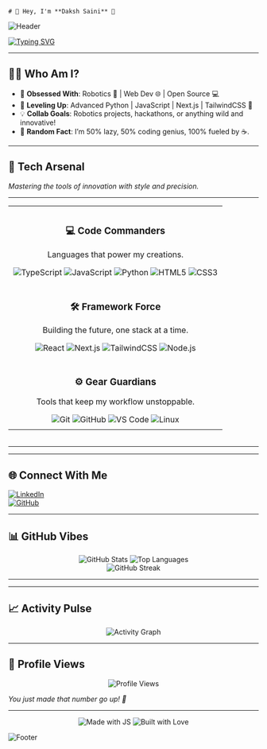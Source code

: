     # 👋 Hey, I'm **Daksh Saini** 🚀  

![Header](https://capsule-render.vercel.app/api?type=waving&color=gradient&height=200&section=header&text=Daksh%20Saini&fontSize=60&animation=fadeIn)

[![Typing SVG](https://readme-typing-svg.demolab.com?font=JetBrains+Mono&size=20&duration=3500&pause=1000&color=00DDEB&width=450&lines=Robotics+%26+Web+Dev+Wizard;Open+Source+Evangelist;Turning+Coffee+into+Code)](https://git.io/typing-svg)
  
---    
 
## 🧑‍💻 **Who Am I?**  
- 🔭 **Obsessed With**: Robotics 🤖 | Web Dev 🌐 | Open Source 💻     
- 🌱 **Leveling Up**: Advanced Python | JavaScript | Next.js | TailwindCSS 🐍     
- 💡 **Collab Goals**: Robotics projects, hackathons, or anything wild and innovative!     
- 🎯 **Random Fact**: I’m 50% lazy, 50% coding genius, 100% fueled by ☕.    

---

## 🚀 **Tech Arsenal**  
*Mastering the tools of innovation with style and precision.*  

---

<div align="center">
  <table width="100%" style="border-collapse: collapse; border: none;">
    <tr>
      <td align="center" style="border: none; padding: 10px;">
        <h3>💻 Code Commanders</h3>
        <p>Languages that power my creations.</p>
        <div>
          <img src="https://img.shields.io/badge/TypeScript-3178C6?style=flat-square&logo=typescript&logoColor=white&labelColor=2D2D2D" alt="TypeScript"/>
          <img src="https://img.shields.io/badge/JavaScript-F7DF1E?style=flat-square&logo=javascript&logoColor=black&labelColor=2D2D2D" alt="JavaScript"/>
          <img src="https://img.shields.io/badge/Python-3776AB?style=flat-square&logo=python&logoColor=white&labelColor=2D2D2D" alt="Python"/>
          <img src="https://img.shields.io/badge/HTML5-E34F26?style=flat-square&logo=html5&logoColor=white&labelColor=2D2D2D" alt="HTML5"/>
          <img src="https://img.shields.io/badge/CSS3-1572B6?style=flat-square&logo=css3&logoColor=white&labelColor=2D2D2D" alt="CSS3"/>
        </div>
      </td>
    </tr>
    <tr>
      <td align="center" style="border: none; padding: 10px;">
        <h3>🛠️ Framework Force</h3>
        <p>Building the future, one stack at a time.</p>
        <div>
          <img src="https://img.shields.io/badge/React-61DAFB?style=flat-square&logo=react&logoColor=black&labelColor=2D2D2D" alt="React"/>
          <img src="https://img.shields.io/badge/Next.js-000000?style=flat-square&logo=next.js&logoColor=white&labelColor=2D2D2D" alt="Next.js"/>
          <img src="https://img.shields.io/badge/TailwindCSS-06B6D4?style=flat-square&logo=tailwind-css&logoColor=white&labelColor=2D2D2D" alt="TailwindCSS"/>
          <img src="https://img.shields.io/badge/Node.js-339933?style=flat-square&logo=node.js&logoColor=white&labelColor=2D2D2D" alt="Node.js"/>
        </div>
      </td>
    </tr>
    <tr>
      <td align="center" style="border: none; padding: 10px;">
        <h3>⚙️ Gear Guardians</h3>
        <p>Tools that keep my workflow unstoppable.</p>
        <div>
          <img src="https://img.shields.io/badge/Git-F05032?style=flat-square&logo=git&logoColor=white&labelColor=2D2D2D" alt="Git"/>
          <img src="https://img.shields.io/badge/GitHub-181717?style=flat-square&logo=github&logoColor=white&labelColor=2D2D2D" alt="GitHub"/>
          <img src="https://img.shields.io/badge/VS%20Code-007ACC?style=flat-square&logo=visual-studio-code&logoColor=white&labelColor=2D2D2D" alt="VS Code"/>
          <img src="https://img.shields.io/badge/Linux-FCC624?style=flat-square&logo=linux&logoColor=black&labelColor=2D2D2D" alt="Linux"/>
        </div>
      </td>
    </tr>
  </table>
</div>

<!-- Subtle Divider -->
<div align="center">
  <img src="https://user-images.githubusercontent.com/73097560/115834477-dbab4500-a447-11eb-908a-139a6edaec5c.gif" width="100%" height="3"/>
</div> 



--- 

---

## 🌐 **Connect With Me**  
[<img src="https://img.shields.io/badge/LinkedIn-0A66C2?style=for-the-badge&logo=linkedin&logoColor=white" alt="LinkedIn"/>](https://www.linkedin.com/in/daksh-saini-70a68830a/)  
[<img src="https://img.shields.io/badge/GitHub-181717?style=for-the-badge&logo=github&logoColor=white" alt="GitHub"/>](https://github.com/mrgear111)  

---

## 📊 **GitHub Vibes**  
<div align="center">
  <img src="https://github-readme-stats.vercel.app/api?username=mrgear111&show_icons=true&theme=dracula&hide_border=true" alt="GitHub Stats"/>
  <img src="https://github-readme-stats.vercel.app/api/top-langs/?username=mrgear111&layout=compact&theme=dracula&hide_border=true" alt="Top Languages"/>
</div>

<div align="center">
  <img src="https://github-readme-streak-stats.herokuapp.com/?user=mrgear111&theme=dracula&hide_border=true" alt="GitHub Streak"/>
</div>

---



---

## 📈 **Activity Pulse**  
<div align="center">
  <img src="https://github-readme-activity-graph.vercel.app/graph?username=mrgear111&theme=dracula&hide_border=true" alt="Activity Graph"/>
</div>
 
---

## 👀 **Profile Views**  
<div align="center">
  <img src="https://komarev.com/ghpvc/?username=mrgear111&color=00DDEB&style=flat-square" alt="Profile Views"/>
</div>

*You just made that number go up! 🚀*

---

<div align="center">
  <img src="https://forthebadge.com/images/badges/made-with-javascript.svg" alt="Made with JS"/>
  <img src="https://forthebadge.com/images/badges/built-with-love.svg" alt="Built with Love"/>
</div>

![Footer](https://capsule-render.vercel.app/api?type=waving&color=gradient&height=100&section=footer)
